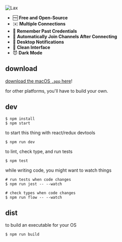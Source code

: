 ![Lax](https://user-images.githubusercontent.com/820696/63960091-a9232c00-ca5b-11e9-851b-9a3a12c15760.png)

- 🆓 **Free and Open-Source**
- ✉️ **Multiple Connections**
- 🤔 **Remember Past Credentials**
- 👋 **Automatically Join Channels After Connecting**
- 🔔 **Desktop Notifications**
- 👔 **Clean Interface**
- 😈 **Dark Mode**

## download

[download the macOS `.app` here](https://github.com/brandly/Lax/releases)!

for other platforms, you'll have to build your own.

## dev

```shell
$ npm install
$ npm start
```

to start this thing with react/redux devtools

```shell
$ npm run dev
```

to lint, check type, and run tests

```shell
$ npm test
```

while writing code, you might want to watch things

```shell
# run tests when code changes
$ npm run jest -- --watch

# check types when code changes
$ npm run flow -- --watch
```

## dist

to build an executable for your OS

```shell
$ npm run build
```

